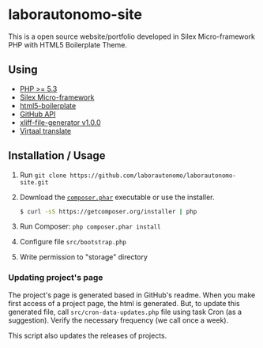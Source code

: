 laborautonomo-site
==================

This is a open source website/portfolio developed in Silex Micro-framework PHP with HTML5 Boilerplate Theme.

Using
-----
* [PHP >= 5.3](https://php.net)
* [Silex Micro-framework](http://silex.sensiolabs.org/)
* [html5-boilerplate](https://github.com/h5bp/html5-boilerplate)
* [GitHub API](https://developer.github.com/v3/)
* [xliff-file-generator v1.0.0](https://github.com/laborautonomo/xliff-file-generator)
* [Virtaal translate](https://github.com/translate/virtaal)

Installation / Usage
--------------------

1. Run `git clone https://github.com/laborautonomo/laborautonomo-site.git`

2. Download the [`composer.phar`](https://getcomposer.org/composer.phar) executable or use the installer.

    ``` sh
    $ curl -sS https://getcomposer.org/installer | php
    ```

3. Run Composer: `php composer.phar install`

4. Configure file `src/bootstrap.php`

5. Write permission to "storage" directory

### Updating project's page
The project's page is generated based in GitHub's readme. When you make first access of a project page, the html is generated. But, to update this generated file, call `src/cron-data-updates.php` file using task Cron (as a suggestion). 
Verify the necessary frequency (we call once a week).

This script also updates the releases of projects.